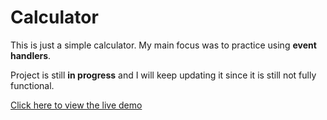 # Calculator

This is just a simple calculator. My main focus was to practice using <b>event handlers</b>.

Project is still <b>in progress</b> and I will keep updating it since it is still not fully functional.

<a href='http://jimtario.github.io/calculator'>Click here to view the live demo</a>
